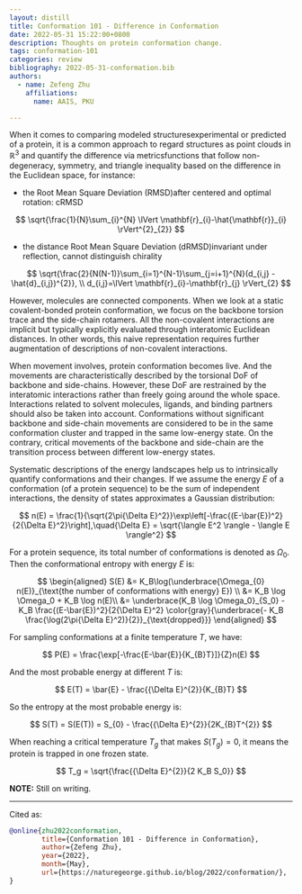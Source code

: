 ```yaml
---
layout: distill
title: Conformation 101 - Difference in Conformation
date: 2022-05-31 15:22:00+0800
description: Thoughts on protein conformation change.
tags: conformation-101
categories: review
bibliography: 2022-05-31-conformation.bib
authors:
  - name: Zefeng Zhu
    affiliations:
      name: AAIS, PKU

---
```


When it comes to comparing modeled structures<d-footnote>experimental or predicted</d-footnote> of a protein, it is a common approach to regard structures as point clouds in $\mathbb{R}^{3}$ and quantify the difference via metrics<d-footnote>functions that follow non-degeneracy, symmetry, and triangle inequality</d-footnote> based on the difference in the Euclidean space, for instance:

* the Root Mean Square Deviation (RMSD)<d-footnote>after centered and optimal rotation: cRMSD</d-footnote>

$$
\sqrt{\frac{1}{N}\sum_{i}^{N} \lVert \mathbf{r}_{i}-\hat{\mathbf{r}}_{i} \rVert^{2}_{2}}
$$

* the distance Root Mean Square Deviation (dRMSD)<d-footnote>invariant under reflection, cannot distinguish chirality</d-footnote>

$$
\sqrt{\frac{2}{N(N-1)}\sum_{i=1}^{N-1}\sum_{j=i+1}^{N}(d_{i,j} - \hat{d}_{i,j})^{2}}, \\
d_{i,j}=\lVert \mathbf{r}_{i}-\mathbf{r}_{j} \rVert_{2}
$$

However, molecules are connected components. When we look at a static covalent-bonded protein conformation, we focus on the backbone torsion trace and the side-chain rotamers. All the non-covalent interactions are implicit but typically explicitly evaluated through interatomic Euclidean distances. <d-footnote>In other words, this naive representation requires further augmentation of descriptions of non-covalent interactions.</d-footnote>

When movement involves, protein conformation becomes live. And the movements are characteristically described by the torsional DoF of backbone and side-chains. However, these DoF are restrained by the interatomic interactions rather than freely going around the whole space. Interactions related to solvent molecules, ligands, and binding partners should also be taken into account. Conformations without significant backbone and side-chain movements are considered to be in the same conformation cluster and trapped in the same low-energy state. On the contrary, critical movements of the backbone and side-chain are the transition process between different low-energy states.

Systematic descriptions of the energy landscapes help us to intrinsically quantify conformations and their changes. If we assume the energy $E$ of a conformation (of a protein sequence) to be the sum of independent interactions, the density of states approximates a Gaussian distribution<d-cite key="PhysRevLett-122-018103"></d-cite>:

$$
n(E) = \frac{1}{\sqrt{2\pi{\Delta E}^2}}\exp\left[-\frac{(E-\bar{E})^2}{2{\Delta E}^2}\right],\quad{\Delta E} = \sqrt{\langle E^2 \rangle - \langle E \rangle^2}
$$

For a protein sequence, its total number of conformations is denoted as $\Omega_0$. Then the conformational entropy with energy $E$ is:

$$
\begin{aligned}
S(E) &= K_B\log(\underbrace{\Omega_{0} n(E)}_{\text{the number of conformations with energy} E}) \\
&= K_B \log \Omega_0 + K_B \log n(E)\\
&= \underbrace{K_B \log \Omega_0}_{S_0} - K_B \frac{(E-\bar{E})^2}{2{\Delta E}^2} \color{gray}{\underbrace{- K_B \frac{\log(2\pi{\Delta E}^2)}{2}}_{\text{dropped}}}
\end{aligned}
$$

For sampling conformations at a finite temperature $T$, we have:

$$
P(E) = \frac{\exp[-\frac{E-\bar{E}}{K_{B}T}]}{Z}n(E)
$$

And the most probable energy at different $T$ is:

$$
E(T) = \bar{E} - \frac{{\Delta E}^{2}}{K_{B}T}
$$

So the entropy at the most probable energy is:

$$
S(T) = S(E(T)) = S_{0} - \frac{{\Delta E}^{2}}{2K_{B}T^{2}}
$$

When reaching a critical temperature $T_g$ that makes $S(T_g)=0$, it means the protein is trapped in one frozen state.

$$
T_g = \sqrt{\frac{{\Delta E}^{2}}{2 K_B S_0}}
$$

**NOTE:**
Still on writing.

***

Cited as:

```bibtex
@online{zhu2022conformation,
        title={Conformation 101 - Difference in Conformation},
        author={Zefeng Zhu},
        year={2022},
        month={May},
        url={https://naturegeorge.github.io/blog/2022/conformation/},
}
```
